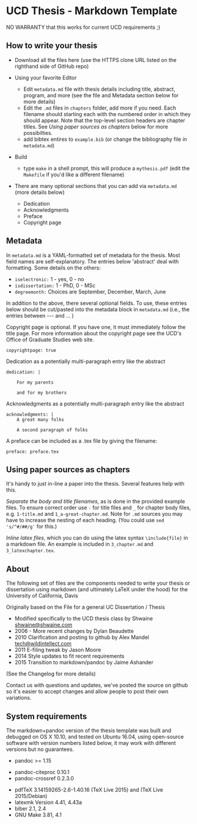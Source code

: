 UCD Thesis - Markdown Template
==============================

NO WARRANTY that this works for current UCD requirements ;)

How to write your thesis
------------------------
 * Download all the files here (use the HTTPS clone URL listed on the righthand side of GitHub repo)
 * Using your favorite Editor
	* Edit `metadata.md` file with thesis details including title,
	abstract, program, and more (see the file and Metadata section below
	for more details)
	* Edit the `.md` files in `chapters` folder, add more if you need. Each
	filename should starting each with the numbered order in which they
	should appear. Note that the top-level section headers are chapter titles.
	See _Using paper sources as chapters_ below for more possibilties.
	* add bibtex entires to `example.bib` (or change the bibliography file in `metadata.md`)
 * Build
 	* type `make` in a shell prompt, this will produce a `mythesis.pdf` (edit the `Makefile` if you'd like a different filename)

 * There are many optional sections that you can add via `metadata.md` (more details below)
	* Dedication
	* Acknowledgments
	* Preface
	* Copyright page

## Metadata

In `metadata.md` is a YAML-formatted set of metadata for the thesis. Most field names are self-explanatory. The entries below 'abstract' deal with formatting. Some details on the others:

* `iselectronic:` 1 - yes, 0 - no
* `isdissertation:` 1 - PhD, 0 - MSc
* `degreemonth:` Choices are September, December, March, June

In addition to the above, there several optional fields. To use, these entries below  should be cut/pasted into the metadata block in `metadata.md` (i.e., the entries between --- and ... )

Copyright page is optional. If you have one, it
 must immediately follow the title page. For more information about the
 copyright page see the UCD's Office of Graduate Studies web site.

    copyrightpage: true

Dedication as a potentially multi-paragraph entry like the abstract

    dedication: |

        For my parents

        and for my brothers

Acknowledgments as a potentially multi-paragraph entry like the abstract

    acknowledgments: |
        A great many folks

        A second paragraph of folks

A preface can be included as a .tex file by giving the filename:

    preface: preface.tex

## Using paper sources as chapters

It's handy to just in-line a paper into the thesis. Several features help with this.

_Separate the body and title filenames_, as is done in the provided example files. To ensure correct order use `-` for title files and `_` for chapter body files, e.g. `1-title.md` and `1_a-great-chapter.md`. Note for `.md` sources you may have to increase the nesting of each heading. (You could use `sed 's/^#/##/g'` for this.)

_Inline latex files_, which you can do using the latex syntax `\include{file}` in a markdown file. An example is included in `3_chapter.md` and `3_latexchapter.tex`.


About
------------------------
The following set of files are the components needed to write your thesis or dissertation using markdown (and ultimately LaTeX under the hood) for the University of California, Davis

Originally based on the File for a general UC Dissertation / Thesis

- Modified specifically to the UCD thesis class by Shwaine <shwaine@shwaine.com>
- 2006 - More recent changes by Dylan Beaudette
- 2010 Clarification and posting to github by Alex Mandel <tech@wildintellect.com>
- 2011 E-filing tweak by Jason Moore
- 2014 Style updates to fit recent requirements
- 2015 Transition to markdown/pandoc by Jaime Ashander

(See the Changelog for more details)

Contact us with questions and updates, we've posted the source on github so it's easier to accept changes and allow people to post their own variations.


System requirements
-------------------

The markdown+pandoc version of the thesis template was built and debugged on OS
X 10.10, and tested on Ubuntu 16.04, using open-source software with version numbers listed below, it may
work with different versions but no guarantees.

* pandoc >= 1.15
- pandoc-citeproc 0.10.1
- pandoc-crossref 0.2.3.0
* pdfTeX 3.14159265-2.6-1.40.16 (TeX Live 2015) and (TeX Live 2015/Debian)
* latexmk Version 4.41, 4.43a
* biber 2.1, 2.4
* GNU Make 3.81, 4.1
